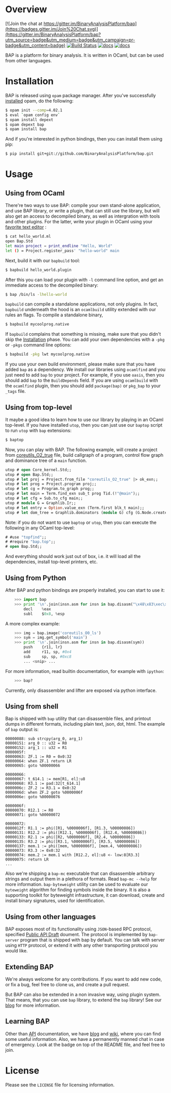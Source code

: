 # Overview

[![Join the chat at https://gitter.im/BinaryAnalysisPlatform/bap](https://badges.gitter.im/Join%20Chat.svg)](https://gitter.im/BinaryAnalysisPlatform/bap?utm_source=badge&utm_medium=badge&utm_campaign=pr-badge&utm_content=badge) [![Build Status](https://travis-ci.org/BinaryAnalysisPlatform/bap.svg?branch=master)](https://travis-ci.org/BinaryAnalysisPlatform/bap) [![docs](https://img.shields.io/badge/doc-v0.9.9-green.svg)](http://binaryanalysisplatform.github.io/bap/api/v0.9.9/Bap.Std.html) [![docs](https://img.shields.io/badge/doc-master-green.svg)](http://binaryanalysisplatform.github.io/bap/api/master/Bap.Std.html)

BAP is a platform for binary analysis. It is written in OCaml, but can
be used from other languages.

# <a name="Installation"></a>Installation

BAP is released using `opam` package manager. After you've successfully
[installed](https://opam.ocaml.org/doc/Install.html) opam, do the following:

```bash
$ opam init --comp=4.02.1
$ eval `opam config env`
$ opam install depext
$ opam depext bap
$ opam install bap
```
And if you're interested in python bindings, then you can install them using pip:

```bash
$ pip install git+git://github.com/BinaryAnalysisPlatform/bap.git
```

# Usage

## Using from OCaml

There're two ways to use BAP: compile your own stand-alone
application, and use BAP library, or write a plugin, that can still
use the library, but will also get an access to decompiled binary, as
well as intergration with tools and other plugins. For the latter,
write your plugin in OCaml using your
[favorite text editor](https://github.com/BinaryAnalysisPlatform/bap/wiki/Emacs)
:

```sh
$ cat hello_world.ml
open Bap.Std
let main project = print_endline "Hello, World"
let () = Project.register_pass' "hello-world" main
```

Next, build it with our `bapbuild` tool:

```sh
$ bapbuild hello_world.plugin
```

After this you can load your plugin with `-l` command line option, and
get an immediate access to the decompiled binary:

```sh
$ bap /bin/ls -lhello-world
```

`bapbuild` can compile a standalone applications, not only plugins. In
fact, `bapbuild` underneath the hood is an `ocamlbuild` utility extended
with our rules an flags. To compile a standalone binary,

```bash
$ bapbuild mycoolprog.native
```

If `bapbuild` complains that something is missing, make sure that you
didn't skip the [Installation](#Installation) phase. You can add your
own dependencies with a `-pkg` or `-pkgs` command line options:

```bash
$ bapbuild -pkg lwt mycoolprog.native
```

If you use your own build environment, please make sure that you have
added `bap` as a dependency. We install our libraries using
`ocamlfind` and you just need to add `bap` to your project. For
example, if you use `oasis`, then you should add `bap` to the
`BuildDepends` field. If you are using `ocamlbuild` with the
`ocamlfind` plugin, then you should add `package(bap)` or `pkg_bap` to
your `_tags` file.


## Using from top-level

It maybe a good idea to learn how to use our library by playing in an
OCaml top-level. If you have installed `utop`, then you can just use
our `baptop` script to run `utop` with `bap` extensions:

```bash
$ baptop
```

Now, you can play with BAP. The following example, will create a
project from
[coreutils_O2_true](https://github.com/BinaryAnalysisPlatform/arm-binaries/raw/master/coreutils/coreutils_O2_true)
file, build callgraph of a program, control flow graph and dominance
tree of a `main` function.

```ocaml
utop # open Core_kernel.Std;;
utop # open Bap.Std;;
utop # let proj = Project.from_file "coreutils_O2_true" |> ok_exn;;
utop # let prog = Project.program proj;;
utop # let cg = Program.to_graph prog;;
utop # let main = Term.find_exn sub_t prog Tid.(!"@main");;
utop # let cfg = Sub.to_cfg main;;
utop # module G = Graphlib.Ir;;
utop # let entry = Option.value_exn (Term.first blk_t main);;
utop # let dom_tree = Graphlib.dominators (module G) cfg (G.Node.create entry);;
```

Note: if you do not want to use `baptop` or `utop`, then you can
execute the following in any OCaml top-level:

```ocaml
# #use "topfind";;
# #require "bap.top";;
# open Bap.Std;;
```

And everything should work just out of box, i.e. it will load all the
dependencies, install top-level printers, etc.

## Using from Python

After BAP and python bindings are properly installed, you can start to
use it:

```python
    >>> import bap
    >>> print '\n'.join(insn.asm for insn in bap.disasm("\x48\x83\xec\x08"))
        decl    %eax
        subl    $0x8, %esp
```

A more complex example:

```python
    >>> img = bap.image('coreutils_O0_ls')
    >>> sym = img.get_symbol('main')
    >>> print '\n'.join(insn.asm for insn in bap.disasm(sym))
        push    {r11, lr}
        add     r11, sp, #0x4
        sub     sp, sp, #0xc8
        ... <snip> ...
```

For more information, read builtin documentation, for example with
`ipython`:

```python
    >>> bap?
```

Currently, only disassembler and lifter are exposed via python interface.

## Using from shell

Bap is shipped with `bap` utility that can disassemble files, and
printout dumps in different formats, including plain text, json, dot,
html. The example of `bap` output is:

```
00000088: sub strcpy(arg_0, arg_1)
00000151: arg_0 :: u32 = R0
00000152: arg_1 :: u32 = R1
0000005f:
00000063: ZF.1 := R0 = 0x0:32
00000064: when ZF.1 return LR
00000065: goto %00000066

00000066:
00000067: t_614.1 := mem[R1, el]:u8
00000068: R3.1 := pad:32[t_614.1]
0000006c: ZF.2 := R3.1 = 0x0:32
0000006d: when ZF.2 goto %0000006f
0000006e: goto %00000076

0000006f:
00000070: R12.1 := R0
00000071: goto %00000072

00000072:
0000012f: R1.1 := phi([R1, %0000006f], [R1.3, %00000086])
00000131: R12.2 := phi([R12.1, %0000006f], [R12.4, %00000086])
00000133: R2.1 := phi([R2, %0000006f], [R2.4, %00000086])
00000135: R3.2 := phi([R3.1, %0000006f], [R3.5, %00000086])
00000137: mem.1 := phi([mem, %0000006f], [mem.4, %00000086])
00000073: R3.3 := 0x0:32
00000074: mem.2 := mem.1 with [R12.2, el]:u8 <- low:8[R3.3]
00000075: return LR
...
```

Also we're shipping a `bap-mc` executable that can disassemble
arbitrary strings and output them in a plethora of formats. Read
`bap-mc --help` for more information. `bap-byteweight` utility can be
used to evaluate our `byteweight` algorithm for finding symbols inside
the binary. It is also a supporting toolkit for byteweight
infrastructure, it can download, create and install binary signatures,
used for identification.


## Using from other languages

BAP exposes most of its functionality using `JSON`-based RPC protocol,
specified
[Public API Draft](https://github.com/BinaryAnalysisPlatform/bap/wiki/Public-API-%5Bdraft%5D)
doument. The protocol is implemented by `bap-server` program that is
shipped with bap by default. You can talk with server using `HTTP`
protocol, or extend it with any other transporting protocol you would
like.

## Extending BAP

We're always welcome for any contributions. If you want to add new
code, or fix a bug, feel free to clone us, and create a pull request.

But BAP can also be extended in a non invasive way, using plugin
system. That means, that you can use `bap` library, to extend the
`bap` library! See our
[blog](http://binaryanalysisplatform.github.io/bap_plugins/) for more
information.

## Learning BAP

Other than [API](http://binaryanalysisplatform.github.io/bap/api/v0.9.7/Bap.Std.html) documentation, we have [blog](http://binaryanalysisplatform.github.io/bap_plugins/) and
[wiki](https://github.com/BinaryAnalysisPlatform/bap/wiki/), where you
can find some useful information. Also, we have a permanently manned
chat in case of emergency. Look at the badge on top of the README file,
and feel free to join.

# License

Please see the `LICENSE` file for licensing information.
